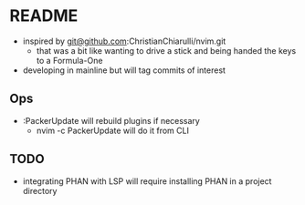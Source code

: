 # README

+   inspired by git@github.com:ChristianChiarulli/nvim.git
    +   that was a bit like wanting to drive a stick and being handed the keys to a Formula-One
+   developing in mainline  but will tag commits of interest

## Ops

+   :PackerUpdate will rebuild plugins if necessary
    +   nvim -c PackerUpdate will do it from CLI

## TODO

+   integrating PHAN with LSP will require installing PHAN in a project directory
   
